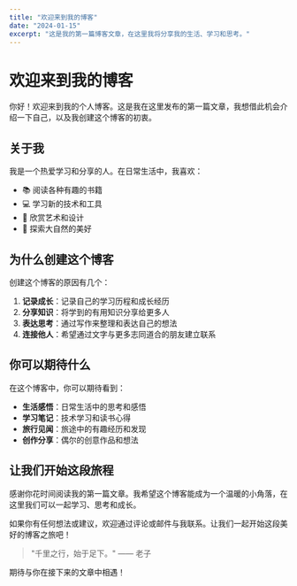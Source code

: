 ```yaml
---
title: "欢迎来到我的博客"
date: "2024-01-15"
excerpt: "这是我的第一篇博客文章，在这里我将分享我的生活、学习和思考。"
---
```


# 欢迎来到我的博客

你好！欢迎来到我的个人博客。这是我在这里发布的第一篇文章，我想借此机会介绍一下自己，以及我创建这个博客的初衷。

## 关于我

我是一个热爱学习和分享的人。在日常生活中，我喜欢：

- 📚 阅读各种有趣的书籍
- 💻 学习新的技术和工具
- 🎨 欣赏艺术和设计
- 🌱 探索大自然的美好

## 为什么创建这个博客

创建这个博客的原因有几个：

1. **记录成长**：记录自己的学习历程和成长经历
2. **分享知识**：将学到的有用知识分享给更多人
3. **表达思考**：通过写作来整理和表达自己的想法
4. **连接他人**：希望通过文字与更多志同道合的朋友建立联系

## 你可以期待什么

在这个博客中，你可以期待看到：

- **生活感悟**：日常生活中的思考和感悟
- **学习笔记**：技术学习和读书心得
- **旅行见闻**：旅途中的有趣经历和发现
- **创作分享**：偶尔的创意作品和想法

## 让我们开始这段旅程

感谢你花时间阅读我的第一篇文章。我希望这个博客能成为一个温暖的小角落，在这里我们可以一起学习、思考和成长。

如果你有任何想法或建议，欢迎通过评论或邮件与我联系。让我们一起开始这段美好的博客之旅吧！

> "千里之行，始于足下。" —— 老子

期待与你在接下来的文章中相遇！